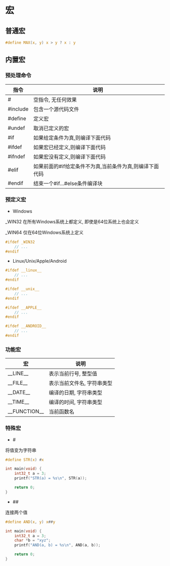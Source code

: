 <!--
 * @Brief        : 
 * @Author       : dmjcb
 * @Date         : 2022-08-29 21:52:41
 * @LastEditors  : dmjcb@outlook.com
 * @LastEditTime : 2024-10-12 00:14:31
-->

# 宏

## 普通宏

```c
#define MAX(x, y) x > y ? x : y
```

## 内置宏

### 预处理命令

| 指令     | 说明                                                |
| -------- | -------------------------------------------------- |
| #        | 空指令, 无任何效果                                   |
| #include | 包含一个源代码文件                                   |
| #define  | 定义宏                                              |
| #undef   | 取消已定义的宏                                       |
| #if      | 如果给定条件为真,则编译下面代码                       |
| #ifdef   | 如果宏已经定义,则编译下面代码                         |
| #ifndef  | 如果宏没有定义,则编译下面代码                         |
| #elif    | 如果前面的#if给定条件不为真,当前条件为真,则编译下面代码 |
| #endif   | 结束一个#if...#else条件编译块                        |

### 预定义宏

- Windows

_WIN32 在所有Windows系统上都定义, 即使是64位系统上也会定义

_WIN64 仅在64位Windows系统上定义

```c++
#ifdef _WIN32
    // ...
#endif
```

- Linux/Unix/Apple/Android

```c++
#ifdef __linux__
    // ...
#endif

#ifdef __unix__
    // ...
#endif

#ifdef __APPLE__ 
    // ...
#endif

#ifdef __ANDROID__
    // ...
#endif

```

### 功能宏

| 宏           | 说明                     |
| ------------ | ------------------------ |
| \_\_LINE__     | 表示当前行号, 整型值       |
| \_\_FILE__     | 表示当前文件名, 字符串类型 |
| \_\_DATE__     | 编译的日期, 字符串类型     |
| \_\_TIME__     | 编译的时间, 字符串类型     |
| \_\_FUNCTION__ | 当前函数名                |

### 特殊宏

- \#

将值变为字符串

```c
#define STR(x) #x

int main(void) {
    int32_t a = 3;
    printf("STR(a) = %s\n", STR(a));

    return 0;
}
```

- \##

连接两个值

```c
#define AND(x, y) x##y

int main(void) {
    int32_t a = 3;
    char *b = "xyz";
    printf("AND(a, b) = %s\n", AND(a, b));

    return 0;
}
```


